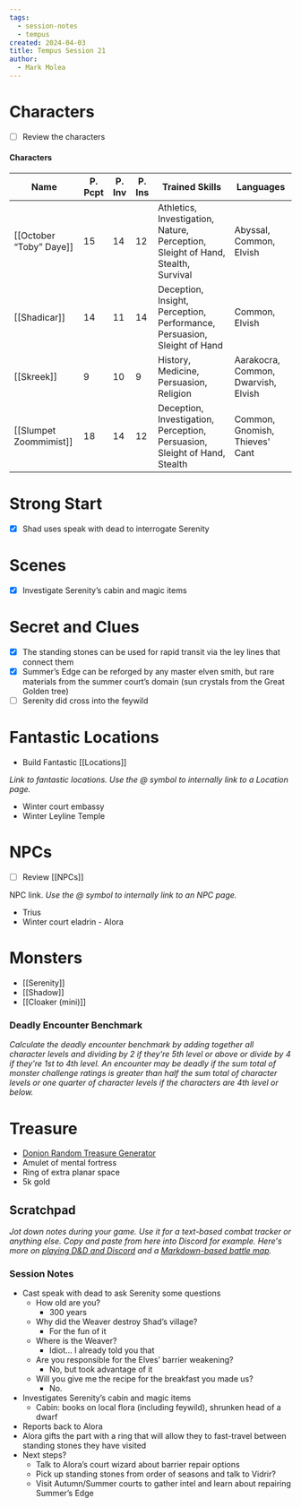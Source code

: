 ```yaml
---
tags:
  - session-notes
  - tempus
created: 2024-04-03
title: Tempus Session 21
author:
  - Mark Molea
---
```



# Characters

- [ ] Review the characters

#### Characters

|Name|P. Pcpt|P. Inv|P. Ins|Trained Skills|Languages|
|---|---|---|---|---|---|
|[[October “Toby” Daye]]|15|14|12|Athletics, Investigation, Nature, Perception, Sleight of Hand, Stealth, Survival|Abyssal, Common, Elvish|
|[[Shadicar]]|14|11|14|Deception, Insight, Perception, Performance, Persuasion, Sleight of Hand|Common, Elvish|
|[[Skreek]]|9|10|9|History, Medicine, Persuasion, Religion|Aarakocra, Common, Dwarvish, Elvish|
|[[Slumpet Zoommimist]]|18|14|12|Deception, Investigation, Perception, Persuasion, Sleight of Hand, Stealth|Common, Gnomish, Thieves' Cant|

  
  

# Strong Start

- [x] Shad uses speak with dead to interrogate Serenity

# Scenes

- [x] Investigate Serenity’s cabin and magic items

# Secret and Clues

- [x] The standing stones can be used for rapid transit via the ley lines that connect them
- [x] Summer’s Edge can be reforged by any master elven smith, but rare materials from the summer court’s domain (sun crystals from the Great Golden tree)
- [ ] Serenity did cross into the feywild

# Fantastic Locations

- Build Fantastic [[Locations]]

_Link to fantastic locations. Use the @ symbol to internally link to a Location page._

- Winter court embassy
- Winter Leyline Temple

# NPCs

- [ ] Review [[NPCs]]

NPC link. _Use the @ symbol to internally link to an NPC page._

- Trius
- Winter court eladrin - Alora

# Monsters

- [[Serenity]]
- [[Shadow]]
- [[Cloaker (mini)]]

  

### **Deadly Encounter Benchmark**

_Calculate the deadly encounter benchmark by adding together all character levels and dividing by 2 if they're 5th level or above or divide by 4 if they're 1st to 4th level. An encounter may be deadly if the sum total of monster challenge ratings is greater than half the sum total of character levels or one quarter of character levels if the characters are 4th level or below._

# Treasure

- [Donjon Random Treasure Generator](https://donjon.bin.sh/5e/random/#type=treasure;treasure-cr=4;treasure-loot_type=treasure_hoard)
- Amulet of mental fortress
- Ring of extra planar space
- 5k gold

  

## Scratchpad

_Jot down notes during your game. Use it for a text-based combat tracker or anything else. Copy and paste from here into Discord for example. Here's more on [playing D&D and Discord](https://slyflourish.com/playing_dnd_over_discord.html) and a [Markdown-based battle map](https://slyflourish.com/text-based_battle_maps.html)._

### Session Notes

- Cast speak with dead to ask Serenity some questions
    - How old are you?
        - 300 years
    - Why did the Weaver destroy Shad’s village?
        - For the fun of it
    - Where is the Weaver?
        - Idiot… I already told you that
    - Are you responsible for the Elves’ barrier weakening?
        - No, but took advantage of it
    - Will you give me the recipe for the breakfast you made us?
        - No.
- Investigates Serenity’s cabin and magic items
    - Cabin: books on local flora (including feywild), shrunken head of a dwarf
- Reports back to Alora
- Alora gifts the part with a ring that will allow they to fast-travel between standing stones they have visited
- Next steps?
    - Talk to Alora’s court wizard about barrier repair options
    - Pick up standing stones from order of seasons and talk to Vidrir?
    - Visit Autumn/Summer courts to gather intel and learn about repairing Summer’s Edge